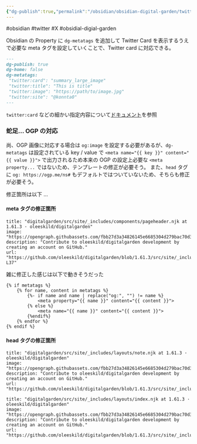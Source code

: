 ```yaml
---
{"dg-publish":true,"permalink":"/obsidian/obsidian-digital-garden/twitter-card/","metatags":{"og:title":"Twitter card の出し方","og:image":"https://raw.githubusercontent.com/konnta0/blog2/refs/heads/main/konnta0.jpg","twitter:card":"summary","twitter:title":"Twitter card の出し方","twitter:image":"https://raw.githubusercontent.com/konnta0/blog2/refs/heads/main/konnta0.jpg","twitter:site":"@konnta0"},"noteIcon":"","created":"2024-12-30T01:45:34.151+09:00"}
---
```



#obsidian #twitter #X #obsidial-digial-garden


Obsidian の Property に `dg-metatags` を追加して Twitter Card を表示するうえで必要な meta タグを設定していくことで、Twitter card に対応できる。

```markdown
---
dg-publish: true
dg-home: false
dg-metatags:
 "twitter:card": "summary_large_image"
 "twitter:title": "This is title"
 "twitter:image": "https://path/to/image.jpg"
 "twitter:site": "@konnta0"
---
```

`twitter:card` などの細かい指定内容について[ドキュメント](https://developer.x.com/ja/docs/tweets/optimize-with-cards/guides/getting-started)を参照

### 蛇足... OGP の対応
尚、OGP 画像に対応する場合は `og:image` を設定する必要があるが、`dg-metatags` は設定されている key / value で `<meta name="{{ key }}" content="{{ value }}">` で出力されるため本来の OGP の設定上必要な `<meta property...` ではないため、テンプレートの修正が必要そう。
また、`head` タグに `og: https://ogp.me/ns#` もデフォルトではついていないため、そちらも修正が必要そう。

修正箇所は以下 ... 
#### meta タグの修正箇所
```embed
title: "digitalgarden/src/site/_includes/components/pageheader.njk at 1.61.3 · oleeskild/digitalgarden"
image: "https://opengraph.githubassets.com/fbb27d3a34826145e6685304d279bac70d311afe280f41c808ba6fdc5cea6489/oleeskild/digitalgarden"
description: "Contribute to oleeskild/digitalgarden development by creating an account on GitHub."
url: "https://github.com/oleeskild/digitalgarden/blob/1.61.3/src/site/_includes/components/pageheader.njk#L33-L37"
```
雑に修正した感じは以下で動きそうだった
```
{% if metatags %}
    {% for name, content in metatags %}
        {%- if name and name | replace("og:", "") != name %}
            <meta property="{{ name }}" content="{{ content }}">
        {% else %}
            <meta name="{{ name }}" content="{{ content }}">
        {%endif%}
    {% endfor %}
{% endif %}
```

#### head タグの修正箇所
```embed
title: "digitalgarden/src/site/_includes/layouts/note.njk at 1.61.3 · oleeskild/digitalgarden"
image: "https://opengraph.githubassets.com/fbb27d3a34826145e6685304d279bac70d311afe280f41c808ba6fdc5cea6489/oleeskild/digitalgarden"
description: "Contribute to oleeskild/digitalgarden development by creating an account on GitHub."
url: "https://github.com/oleeskild/digitalgarden/blob/1.61.3/src/site/_includes/layouts/note.njk#L6"
```

```embed
title: "digitalgarden/src/site/_includes/layouts/index.njk at 1.61.3 · oleeskild/digitalgarden"
image: "https://opengraph.githubassets.com/fbb27d3a34826145e6685304d279bac70d311afe280f41c808ba6fdc5cea6489/oleeskild/digitalgarden"
description: "Contribute to oleeskild/digitalgarden development by creating an account on GitHub."
url: "https://github.com/oleeskild/digitalgarden/blob/1.61.3/src/site/_includes/layouts/index.njk#L3"
```
